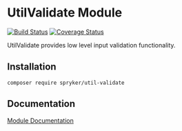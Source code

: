 # UtilValidate Module
[![Build Status](https://travis-ci.org/spryker/UtilValidate.svg)](https://travis-ci.org/spryker/UtilValidate)
[![Coverage Status](https://coveralls.io/repos/github/spryker/UtilValidate/badge.svg)](https://coveralls.io/github/spryker/UtilValidate)

UtilValidate provides low level input validation functionality.

## Installation

```
composer require spryker/util-validate
```

## Documentation

[Module Documentation](https://academy.spryker.com/developing_with_spryker/module_guide/modules.html)
